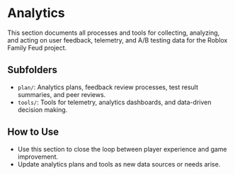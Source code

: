 # Analytics

This section documents all processes and tools for collecting, analyzing, and acting on user feedback, telemetry, and A/B testing data for the Roblox Family Feud project.

## Subfolders
- `plan/`: Analytics plans, feedback review processes, test result summaries, and peer reviews.
- `tools/`: Tools for telemetry, analytics dashboards, and data-driven decision making.

## How to Use
- Use this section to close the loop between player experience and game improvement.
- Update analytics plans and tools as new data sources or needs arise. 